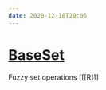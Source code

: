 ```yaml
---
date: 2020-12-18T20:06
---
```


# [BaseSet](https://docs.ropensci.org/BaseSet/)

Fuzzy set operations
[[[R]]]